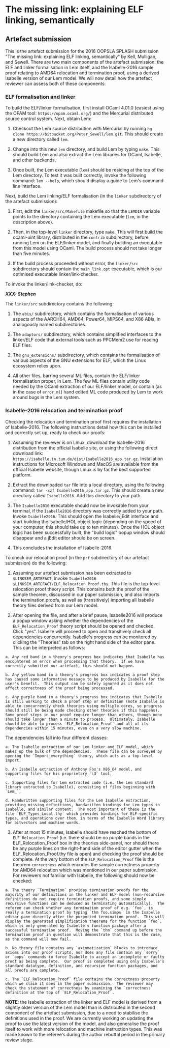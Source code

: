 # The missing link: explaining ELF linking, semantically

## Artefact submission

This is the artefact submission for the 2016 OOPSLA SPLASH submission "The missing link: explaining ELF linking, semantically" by Kell, Mulligan, and Sewell.  There are two main components of the artefact submission: the ELF and linker formalisation in Lem itself, and the Isabelle-2016 sample proof relating to AMD64 relocation and termination proof, using a derived Isabelle version of our Lem model.  We will now detail how the artefact reviewer can assess both of these components:

### ELF formalisation and linker

To build the ELF/linker formalisation, first install OCaml 4.01.0 (easiest using the OPAM tool: `https://opam.ocaml.org/`) and the Mercurial distributed source control system.  Next, obtain Lem:

  1. Checkout the Lem source distribution with Mercurial by running `hg clone https://bitbucket.org/Peter_Sewell/lem.git`.  This should create a new directory called `lem`.

  2. Change into this new `lem` directory, and build Lem by typing `make`.   This should build Lem and also extract the Lem libraries for OCaml, Isabelle, and other backends.

  3. Once built, the Lem executable (`lem`) should be residing at the top of the Lem directory.  To test it was built correctly, invoke the following command: `lem --help`, which should display a guide to Lem's command line interface.

Next, build the Lem linking/ELF formalisation (in the `linker` subdirectory of the artefact submission):

  1. First, edit the `linker/src/Makefile` makefile so that the `LEMDIR` variable points to the directory containing the Lem executable (`lem`, in the description above).

  2. Then, in the top-level `linker` directory, type `make`.  This will first build the ocaml-uint library, distributed in the `contrib` subdirectory, before running Lem on the ELF/linker model, and finally building an executable from this model using OCaml.  The build process should not take longer than five minutes.

  3. If the build process proceeded without error, the `linker/src` subdirectory should contain the `main_link.opt` executable, which is our optimised executable linker/link-checker.

To invoke the linker/link-checker, do:

  ***XXX: Stephen***

The `linker/src` subdirectory contains the following:

  1. The `abis/` subdirectory, which contains the formalisation of various aspects of the AARCH64, AMD64, Power64, MIPS64, and X86 ABIs, in analogously named subdirectories.

  2. The `adaptors/` subdirectory, which contains simplified interfaces to the linker/ELF code that external tools such as PPCMem2 use for reading ELF files.

  3. The `gnu_extensions/` subdirectory, which contains the formalisation of various aspects of the GNU extensions for ELF, which the Linux ecosystem relies upon.

  4. All other files, barring several ML files, contain the ELF/linker formalisation proper, in Lem.  The few ML files contain utility code needed by the OCaml extraction of our ELF/linker model, or contain (as in the case of `error.ml`) hand edited ML code produced by Lem to work around bugs in the Lem system.

### Isabelle-2016 relocation and termination proof

Checking the relocation and termination proof first requires the installation of Isabelle-2016.  The following instructions detail how this can be installed and correctly set up, ready to check our proofs:

  1. Assuming the reviewer is on Linux, download the Isabelle-2016 distribution from the official Isabelle site, or using the following direct download link: `https://isabelle.in.tum.de/dist/Isabelle2016_app.tar.gz`.  Installation instructions for Microsoft Windows and MacOS are available from the official Isabelle website, though Linux is by far the best supported platform.

  2. Extract the downloaded `tar` file into a local directory, using the following command: `tar -xzf Isabelle2016_app.tar.gz`.  This should create a new directory called `Isabelle2016`.  Add this directory to your path.

  3. The `Isabelle2016` executable should now be invokable from your terminal, if the `Isabelle2016` directory was correctly added to your path.  Invoke `Isabelle2016`.  This should open the Isabelle/jEdit interface and start building the Isabelle/HOL object logic (depending on the speed of your computer, this should take up to ten minutes).  Once the HOL object logic has been successfully built, the "build logic" popup window should disappear and a jEdit editor should be on screen.

  4. This concludes the installation of Isabelle-2016.

To check our relocation proof (in the `prf` subdirectory of our artefact submission) do the following:

  1. Assuming our artefact submission has been extracted to `$LINKSEM_ARTEFACT`, invoke `Isabelle2016 $LINKSEM_ARTEFACT/ELF_Relocation_Proof.thy`.  This file is the top-level relocation proof theory script.  This contains both the proof of the sample theorem, discussed in our paper submission, and also imports the termination proofs, as well as (transitively) importing all Isabelle theory files derived from our Lem model.

  2. After opening the file, and after a brief pause, Isabelle2016 will produce a popup window asking whether the dependencies of the `ELF_Relocation_Proof` theory script should be opened and checked.  Click "yes".  Isabelle will proceed to open and transitively check all dependencies concurrently.  Isabelle's progress can be monitored by clicking the "Theories" tab on the right hand side of the editor pane.  This can be interpreted as follows:

    a. Any red band in a theory's progress box indicates that Isabelle has encountered an error when processing that theory.  If we have correctly submitted our artefact, this should not happen.

    b. Any yellow band in a theory's progress box indicates a proof step has caused some informative message to be produced by Isabelle for the user's benefit.  This output can be safely ignored as it does not affect correctness of the proof being processed.

    c. Any purple band in a theory's progress box indicates that Isabelle is still working to check a proof step or definition (note Isabelle is able to concurrently check theories using multiple cores, so progress should still be being made checking other theories if this happens).  Some proof steps in our proof require longer than others, though none should take longer than a minute to process.  Ultimately, Isabelle should be able to process `ELF_Relocation_Proof` and all of its dependencies within 15 minutes, even on a very slow machine.

  The dependencies fall into four different classes:

    a. The Isabelle extraction of our Lem linker and ELF model, which makes up the bulk of the dependencies.  These file can be surveyed by opening the `Import_everything` theory, which acts as a top-level import,

    b. An Isabelle extraction of Anthony Fox's X86_64 model, and supporting files for his proprietary `L3` tool,

    c. Supporting files for Lem extracted code (i.e. the Lem standard library extracted to Isabelle), consisting of files beginning with `Lem_`,

    d. Handwritten supporting files for the Lem Isabelle extraction, providing missing definitions, handwritten bindings for Lem types in Isabelle, and similar content.  The most important of these is the file `ELF_Types_Local.thy` which provides bindings for ELF-specific types, and operations over them, in terms of the Isabelle Word library for bitvectors and machine words.

  3. After at most 15 minutes, Isabelle should have reached the bottom of `ELF_Relocation_Proof` (i.e. there should be no purple bands in the ELF_Relocation_Proof box in the theories side-panel, nor should there be any purple lines on the right-hand side of the editor gutter when the ELF_Relocation_Proof.thy file is open) and checking the proof should be complete.  At the very bottom of the `ELF_Relocation_Proof` file is the theorem `correctness` which encodes the sample correctness property for AMD64 relocation which was mentioned in our paper submission.  For reviewers not familiar with Isabelle, the following should now be checked:

    a. The theory `Termination` provides termination proofs for the majority of our definitions in the linker and ELF model (non-recursive definitions do not require termination proofs, and some simple recursive functions can be deduced as terminating automatically).  The referee can check whether any termination proof of e.g. `foo`, is really a termination proof by typing `thm foo.simps` in the Isabelle editor pane directly after the purported termination proof.  This will display the generated simplification theorems for the function `foo`, which is only generated by Isabelle's function package after a successful termination proof.  Moving the `thm` command up before the termination proof in question will demonstrate that this is the case, as the command will now fail.

    b. No theory file contains any `axiomatization` blocks to introduce axioms into our proof scripts, nor does any file contain any `sorry` or `oops` commands to force Isabelle to accept an incomplete or faulty proof as being complete.  Our proof is completed using only Isabelle's standard datatype, definition, and recursive function packages, and all proofs are complete.

    c. The `ELF_Relocation_Proof` file contains the correctness property which we claim it does in the paper submission.  The reviewer may check the statement of correctness by examining the `correctness` definition at the top of `ELF_Relocation_Proof`.

**NOTE**: the Isabelle extraction of the linker and ELF model is derived from a slightly older version of the Lem model than is distributed in the second component of the artefact submission, due to a need to stabilise the definitions used in the proof.  We are currently working on updating the proof to use the latest version of the model, and also generalise the proof itself to work with more relocation and machine instruction types.  This was made known to the referee's during the author rebuttal period in the primary review stage.
